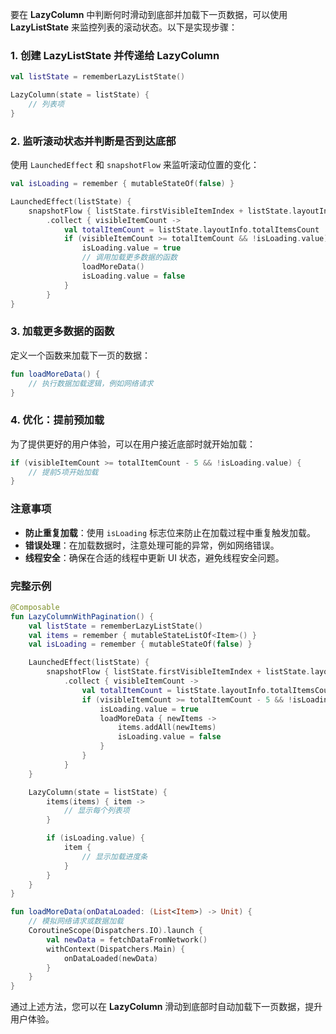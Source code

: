 要在 **LazyColumn** 中判断何时滑动到底部并加载下一页数据，可以使用 **LazyListState** 来监控列表的滚动状态。以下是实现步骤：

### 1. 创建 LazyListState 并传递给 LazyColumn

```kotlin
val listState = rememberLazyListState()

LazyColumn(state = listState) {
    // 列表项
}
```

### 2. 监听滚动状态并判断是否到达底部

使用 `LaunchedEffect` 和 `snapshotFlow` 来监听滚动位置的变化：

```kotlin
val isLoading = remember { mutableStateOf(false) }

LaunchedEffect(listState) {
    snapshotFlow { listState.firstVisibleItemIndex + listState.layoutInfo.visibleItemsInfo.size }
        .collect { visibleItemCount ->
            val totalItemCount = listState.layoutInfo.totalItemsCount
            if (visibleItemCount >= totalItemCount && !isLoading.value) {
                isLoading.value = true
                // 调用加载更多数据的函数
                loadMoreData()
                isLoading.value = false
            }
        }
}
```

### 3. 加载更多数据的函数

定义一个函数来加载下一页的数据：

```kotlin
fun loadMoreData() {
    // 执行数据加载逻辑，例如网络请求
}
```

### 4. 优化：提前预加载

为了提供更好的用户体验，可以在用户接近底部时就开始加载：

```kotlin
if (visibleItemCount >= totalItemCount - 5 && !isLoading.value) {
    // 提前5项开始加载
}
```

### 注意事项

- **防止重复加载**：使用 `isLoading` 标志位来防止在加载过程中重复触发加载。
- **错误处理**：在加载数据时，注意处理可能的异常，例如网络错误。
- **线程安全**：确保在合适的线程中更新 UI 状态，避免线程安全问题。

### 完整示例

```kotlin
@Composable
fun LazyColumnWithPagination() {
    val listState = rememberLazyListState()
    val items = remember { mutableStateListOf<Item>() }
    val isLoading = remember { mutableStateOf(false) }

    LaunchedEffect(listState) {
        snapshotFlow { listState.firstVisibleItemIndex + listState.layoutInfo.visibleItemsInfo.size }
            .collect { visibleItemCount ->
                val totalItemCount = listState.layoutInfo.totalItemsCount
                if (visibleItemCount >= totalItemCount - 5 && !isLoading.value) {
                    isLoading.value = true
                    loadMoreData { newItems ->
                        items.addAll(newItems)
                        isLoading.value = false
                    }
                }
            }
    }

    LazyColumn(state = listState) {
        items(items) { item ->
            // 显示每个列表项
        }

        if (isLoading.value) {
            item {
                // 显示加载进度条
            }
        }
    }
}

fun loadMoreData(onDataLoaded: (List<Item>) -> Unit) {
    // 模拟网络请求或数据加载
    CoroutineScope(Dispatchers.IO).launch {
        val newData = fetchDataFromNetwork()
        withContext(Dispatchers.Main) {
            onDataLoaded(newData)
        }
    }
}
```

通过上述方法，您可以在 **LazyColumn** 滑动到底部时自动加载下一页数据，提升用户体验。
